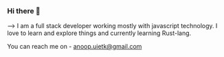 ### Hi there 👋

<!--
**anoop-dev0/anoop-dev0** is a ✨ _special_ ✨ repository because its `README.md` (this file) appears on your GitHub profile.
Here are some ideas to get you started:

- 🔭 I’m currently working on ...
- 🌱 I’m currently learning ...
- 👯 I’m looking to collaborate on ...
- 🤔 I’m looking for help with ...
- 💬 Ask me about ...
- 📫 How to reach me: ...
- 😄 Pronouns: ...
- ⚡ Fun fact: ...
-->
-->
I am a full stack developer working mostly with javascript technology.
I love to learn and explore things and currently learning Rust-lang.

You can reach me on - anoop.uietk@gmail.com

